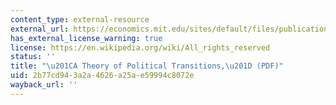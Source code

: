 ```yaml
---
content_type: external-resource
external_url: https://economics.mit.edu/sites/default/files/publications/theory-of-political-transitions.pdf
has_external_license_warning: true
license: https://en.wikipedia.org/wiki/All_rights_reserved
status: ''
title: "\u201CA Theory of Political Transitions,\u201D (PDF)"
uid: 2b77cd94-3a2a-4626-a25a-e59994c8072e
wayback_url: ''
---
```

